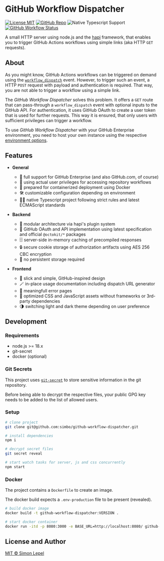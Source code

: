 # GitHub Workflow Dispatcher

[![License MIT](https://img.shields.io/badge/license-MIT-cccccc)](http://simbo.mit-license.org/)
[![GitHub Repo](https://img.shields.io/badge/repo-public-87ceeb)](https://github.com/simbo/github-workflow-dispatcher)
![Native Typescript Support](https://img.shields.io/badge/types-Typescript-0c7dbe)
[![GitHub Workflow Status](https://img.shields.io/github/actions/workflow/status/simbo/github-workflow-dispatcher/ci.yml?branch=main)](https://github.com/simbo/github-workflow-dispatcher/actions/workflows/ci.yml)

<!-- [![Coveralls Coverage](https://img.shields.io/coveralls/github/simbo/github-workflow-dispatcher)](https://coveralls.io/github/simbo/github-workflow-dispatcher) -->

A small HTTP server using node.js and the [hapi](https://hapi.dev/) framework,
that enables you to trigger GitHub Actions workflows using simple links (aka
HTTP `GET` requests).

## About

As you might know, GitHub Actions workflows can be triggered on demand using the
[`workflow_dispatch`](https://docs.github.com/en/actions/using-workflows/events-that-trigger-workflows#workflow_dispatch)
event. However, to trigger such an event, a HTTP `POST` request with payload and
authentication is required. That way, you are not able to trigger a workflow
using a simple link.

The _GitHub Workflow Dispatcher_ solves this problem. It offers a `GET` route
that can pass-through a `workflow_dispatch` event with optional inputs to the
GitHub API. For authentication, it uses GitHub OAuth to create a user token that
is used for further requests. This way it is ensured, that only users with
sufficient privileges can trigger a workflow.

To use _GitHub Workflow Dispatcher_ with your GitHub Enterprise environment, you
need to host your own instance using the respective
[environment options](https://github.com/simbo/github-workflow-dispatcher/blob/main/.env-sample#L18-L20).

## Features

- **General**

  - 👔 full support for GitHub Enterprise (and also GitHub.com, of course)
  - 🪪 using actual user privileges for accessing repository workflows
  - 🐳 prepared for containerized deployment using Docker
  - 🛠️ customizable configuration depending on environment
  - 🧑‍💻 native Typescript project following strict rules and latest ECMAScript
    standards

- **Backend**

  - 🧩 modular architecture via hapi's plugin system
  - 🐙 GitHub OAuth and API implementation using latest specification and
    official `@octokit/*` packages
  - 🗄️ server-side in-memory caching of precompiled responses
  - 🔒 secure cookie storage of authorization artifacts using AES 256 CBC
    encryption
  - 🎈 no persistent storage required

- **Frontend**
  - 💎 slick and simple, GitHub-inspired design
  - 🪄 in-place usage documentation including dispatch URL generator
  - 🤝 meaningfull error pages
  - 🚀 optimized CSS and JavaScript assets without frameworks or 3rd-party
    dependencies
  - 🌗 switching light and dark theme depending on user preference

## Development

### Requirements

- node.js >= 18.x
- git-secret
- docker (optional)

### Git Secrets

This project uses [`git-secret`](https://github.com/sobolevn/git-secret) to
store sensitive information in the git repository.

Before being able to decrypt the respective files, your public GPG key needs to
be added to the list of allowed users.

### Setup

```sh
# clone project
git clone git@github.com:simbo/github-workflow-dispatcher.git

# install dependencies
npm i

# decrypt secret files
git secret reveal

# start watch tasks for server, js and css concurrently
npm start
```

### Docker

The project contains a `Dockerfile` to create an image.

The docker build expects a `.env-production` file to be present (revealed).

```sh
# build docker image
docker build -t github-workflow-dispatcher:VERSION .

# start docker container
docker run -itd -p 8080:3000 -e BASE_URL=http://localhost:8080/ github-workflow-dispatcher:VERSION
```

## License and Author

[MIT &copy; Simon Lepel](https://simbo.mit-license.org/)
